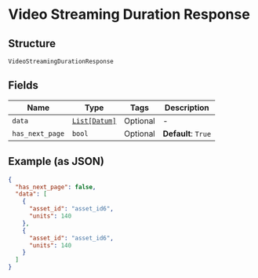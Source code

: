 
# Video Streaming Duration Response

## Structure

`VideoStreamingDurationResponse`

## Fields

| Name | Type | Tags | Description |
|  --- | --- | --- | --- |
| `data` | [`List[Datum]`](../../doc/models/datum.md) | Optional | - |
| `has_next_page` | `bool` | Optional | **Default**: `True` |

## Example (as JSON)

```json
{
  "has_next_page": false,
  "data": [
    {
      "asset_id": "asset_id6",
      "units": 140
    },
    {
      "asset_id": "asset_id6",
      "units": 140
    }
  ]
}
```

